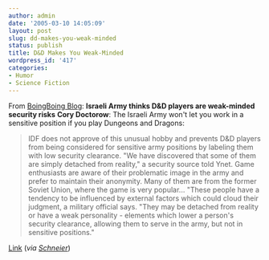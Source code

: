 ```yaml
---
author: admin
date: '2005-03-10 14:05:09'
layout: post
slug: dd-makes-you-weak-minded
status: publish
title: D&D Makes You Weak-Minded
wordpress_id: '417'
categories:
- Humor
- Science Fiction
---
```


From [BoingBoing Blog](http://www.boingboing.net): **Israeli Army thinks
D&D players are weak-minded security risks** **Cory Doctorow**: The
Israeli Army won't let you work in a sensitive position if you play
Dungeons and Dragons:

> IDF does not approve of this unusual hobby and prevents D&D players
> from being considered for sensitive army positions by labeling them
> with low security clearance. "We have discovered that some of them are
> simply detached from reality," a security source told Ynet. Game
> enthusiasts are aware of their problematic image in the army and
> prefer to maintain their anonymity. Many of them are from the former
> Soviet Union, where the game is very popular... "These people have a
> tendency to be influenced by external factors which could cloud their
> judgment, a military official says. "They may be detached from reality
> or have a weak personality - elements which lower a person's security
> clearance, allowing them to serve in the army, but not in sensitive
> positions."

[Link](http://www.ynetnews.com/articles//0,7340,L-3052074,00.html "http://www.ynetnews.com/articles//0,7340,L-3052074,00.html")
(*via
[Schneier](http://www.schneier.com/blog/ "http://www.schneier.com/blog/")*)
